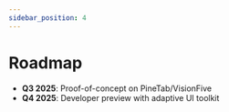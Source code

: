 ```yaml
---
sidebar_position: 4
---
```


# Roadmap

- **Q3 2025**: Proof-of-concept on PineTab/VisionFive  
- **Q4 2025**: Developer preview with adaptive UI toolkit
